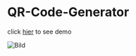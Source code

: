 # QR-Code-Generator

click [hier](https://jafar796.github.io/Bild/) to see demo

![Bild](https://images.hdqwalls.com/wallpapers/camper-van-synthwave-8k-tn.jpg)
